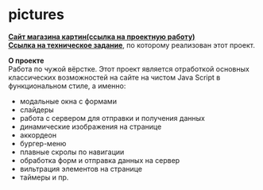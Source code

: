 # pictures
**[Сайт магазина картин(ссылка на проектную работу)](https://kombojiec.github.io/pictures/)**  
**[Ссылка на техническое задание](https://docs.google.com/document/d/1UFU42VTlqKQ8VIhco3l_K6M6oGlfFAK1MAqlkpcRG0I/edit)**, по которому реализован этот проект.

**О проекте**  
Работа по чужой вёрстке.
Этот проект является отработкой основных классических возможностей на сайте на чистом Java Script в функциональном стиле, а именно:
* модальные окна с формами
* слайдеры
* работа с сервером для отправки и получения данных
* динамические изображения на странице
* аккордеон
* бургер-меню
* плавные скролы по навигации
* обработка форм и отправка данных на сервер
* вильтрация элементов на странице
* таймеры и пр.
